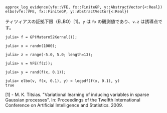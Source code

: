 ```
approx_log_evidence(vfe::VFE, fx::FiniteGP, y::AbstractVector{<:Real})
elbo(vfe::VFE, fx::FiniteGP, y::AbstractVector{<:Real})
```

ティツィアスの証拠下限（ELBO）[1]。`y` は `fx` の観測値であり、`v.z` は誘導点です。

```jldoctest
julia> f = GP(Matern52Kernel());

julia> x = randn(1000);

julia> z = range(-5.0, 5.0; length=13);

julia> v = VFE(f(z));

julia> y = rand(f(x, 0.1));

julia> elbo(v, f(x, 0.1), y) < logpdf(f(x, 0.1), y)
true
```

[1] - M. K. Titsias. "Variational learning of inducing variables in sparse Gaussian processes". In: Proceedings of the Twelfth International Conference on Artificial Intelligence and Statistics. 2009.
